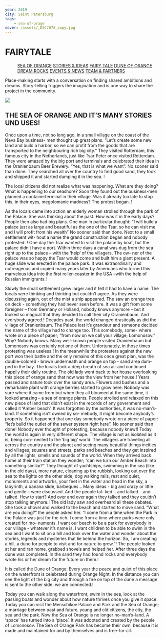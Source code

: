 ```yaml
---
year: 2019
city: Saint Petersburg
tags:
    - sea-of-orage
cover: /assets/_DSC7078_copy.jpg
---
```


# FAIRYTALE

<Menu>
<a href="/sea-of-orange">SEA OF ORANGE</a>
<a href="/sea-of-orange/stories-and-ideas">STORIES & IDEAS</a>
<a href="/sea-of-orange/fairytale">FAIRY TALE</a>
<a href="/sea-of-orange/dune-of-orange">DUNE OF ORANGE</a>
<a href="/sea-of-orange/dreamrocks">DREAM ROCKS</a>
<a href="/sea-of-orange/events-and-news">EVENTS & NEWS</a>
<a href="/sea-of-orange/team-and-partners">TEAM & PARTNERS</a>
</Menu>

Place-making starts with a conversation on finding shared ambitions and dreams. Story-telling triggers the imagination and is one way to share the project in the community.

![](/assets/sea-of-orange/sorange_4_I9.jpg)

## THE SEA OF ORANGE AND IT’S MANY STORIES UND USES!

Once upon a time, not so long ago, in a small village on the coast of the Neva Bay business- men thought up great plans. “Let’s create some new land and build a harbor, so we can profit from the goods that are transported to the neighbouring rich big city.” They visited Rotterdam, this famous city in the Netherlands, just like Tsar Peter once visited Rotterdam. They were amazed by the big port and terminals and celebrated their idea in the Oranienbaum Beer Brewery. “Yes, that is what we want”. No sooner said than done. They searched all over the country to find good sand, they took and shipped it and started dumping it in the sea. !

The local citizens did not realize what was happening. What are they doing? What is happening to our seashore? Soon they found out the business-men planned a containerterminal in their village. Was it already too late to stop this, in their eyes, megolomanic madness? The protest began. !

As the locals came into action an elderly woman strolled through the park of the Palace. She was thinking about the past. How was it in the early days? People then also had big plans. One man in particular thought: “I will build a palace just as large and beautiful as the one of the Tsar, so he can visit me and I will profit from his wealth” No sooner said than done. Next to a small settlement wit- hout a name the grand construction began and nobody protested. !
One day the Tsar wanted to visit the palace by boat, but the palace didn’t have a port. Within three days a canal was dug from the sea right up to the palace – with the ‘help’ of the villagers. The ow- ner of the palace was so happy the Tsar would come and built him a giant present. A huge slide was erected in the palace park. It was extraordinairy and outreageous and copied many years later by Americans who turned this marvelous idea into the first roller-coaster in the USA –with the help of Russian immigrants.!

Slowly the small settlement grew larger and it felt it had to have a name. The locals were thinking and thinking but couldn’t agree. As they were discussing again, out of the mist a ship appeared. The saw an orange tree on deck - something they had never seen before. It was a gift from some foreigner – from Germany or Holland, nobody knows anymore – but it looked so magical that they decided to call their city Oranienbaum. And everybody agreed.!
Decades past, the world changed drastically as did the village of Oranienbaum. The Palace lost it’s grandeur and someone decided the name of the village had to change too. This somebody, some- where wrote on a piece of paper; “from now on we call your village; Lomonosov.” Why? Nobody knows. Many well-known people visited Oranienbaum but Lomonosov was certainly not one of them. Unfortunately, in those times protesting was useless.!
In the meanwhile the protesters against the new port won their battle and the only remains of this once great plan, was the double-colored - brown underneath and orange on top - sand area dum- ped in the bay. The locals took a deep breath of sea air and continued happily their daily routine. The old lady went back to her house overlooking this piece of orange sand that now was the view from her house.!
Years passed and nature took over the sandy area. Flowers and bushes and a remarkable plant with orange berries started to grow here. Nobody was sure where it came from but when they all bloomed at the same time, it looked amazing – a sea of orange plants. People strolled and relaxed on this new piece of land that didn’t exist in the records of any government and called it ‘Amber beach’. It was forgotten by the authorities, it was no-man’s-land. If something isn’t owned by so- mebody, it might become anybody’s property. So it happened that one day somebody wrote on a piece of paper: “let’s build the outlet of the sewer system right here”. No sooner said than done! Nobody ever thought of protesting, because nobody knew!!
Today the world is again in very different shape. The village is not as isolated as it is, being con- nected to the ‘big big’ world. The villagers are traveling all across the country and the planet and seeing many beautiful things incities and villages, squares and streets, parks and beaches and they get inspired by all the lights, smells and sounds of the world. When they arrived back home at their train station they wonder; “can we turn our Amber Beach into something similar?” They thought of yachtships, swimming in the sea (like in the old days), more nature, cleaning up the rubbish, looking out over the sea to the lights on the other side, dog walking rails, rest and quiet, monuments and artworks, your feet in the water and head in the sky, a labyrinth, a banana slide, barbeques... Many ideas - big and crazy or little and gentle – were discussed. And the people tal- ked... and talked... and talked. How to start? And over and over again they talked and they couldn’t stop talking anymore.!
The old lady saw and overheard all these debates. She took a shovel and walked to the beach and started to move sand. “What are you doing?” the people asked her. “I come from a time when the Park in the Palace was just for the rich. I come from a time where parks were only created for mo- numents. I want our beach to be a park for everybody in our village - whatever it’s name is. I want children to be able to swim in the sea and I want to sit on a hill and look over the water and wonder about the stories, legends and mysteries that lie behind the horizon. So, I am creating a hill, a dune for people to visit and for nature to grow.”!
The people looked at her and ran home, grabbed shovels and helped her. After three days the dune was completed. In the sand they had found rocks and everybody wrote his or her dream for the future on them.!

It is called the Dune of Orange. Every year the peace and quiet of this place on the waterfront is celebrated during Orange Night. In the distance you can see the light of the big city and through a fire on top of the dune a message is sent to the other side: we are connected.!

Today you can walk along the waterfront, swim in the sea, look at the passing boats and wonder about how nature thrives once you give it space. Today you can visit the Menschikov Palace and Park and the Sea of Orange; a marriage between past and future, young and old citizens, the city, the sea and the park. Now the Sea of Orange is no longer no-man’s-land. A ‘space’ has turned into a ‘place’. It was adopted and created by the people of Lomonosov. The Sea of Orange Park has become their own, because it is made and maintained for and by themselves and is free-for-all.
